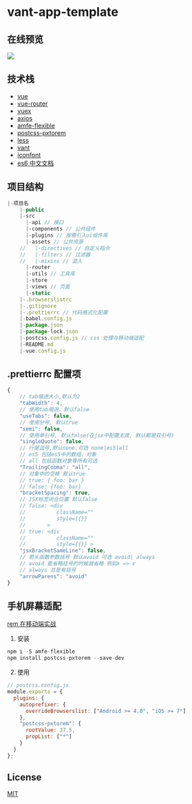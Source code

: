 # vant-app-template

## 在线预览

![](./dosc/images/1.gif)

## 技术栈

- [vue](https://github.com/vuejs/vue)
- [vue-router](https://github.com/vuejs/vue-router)
- [vuex](https://github.com/vuejs/vuex)
- [axios](https://github.com/axios/axios)
- [amfe-flexible](https://github.com/amfe/lib-flexible)
- [postcss-pxtorem](https://github.com/cuth/postcss-pxtorem)
- [less](http://lesscss.cn/)
- [vant](https://github.com/youzan/vant)
- [iconfont](https://www.iconfont.cn/)
- [es6 中文文档](https://github.com/ruanyf/es6tutorial)

## 项目结构

```js
|-项目名
    |-public
    |-src
      |-api // 接口
      |-components // 公共组件
      |-plugins // 按需引入ui组件库
      |-assets // 公共资源
    //   |-directives // 自定义指令
    //   |-filters // 过滤器
    //   |-mixins // 混入
      |-router
      |-utils // 工具库
      |-store
      |-views // 页面
      |-static
    |-.browserslistrc
    |-.gitignore
    |-.prettierrc // 代码格式化配置
    |-babel.config.js
    |-package.json
    |-package-lock.json
    |-postcss.config.js // css 处理与移动端适配
    |-README.md
    |-vue.config.js
```

## .prettierrc 配置项

```js
{
    // tab缩进大小,默认为2
    "tabWidth": 4,
    // 使用tab缩进，默认false
    "useTabs": false,
    // 使用分号, 默认true
    "semi": false,
    // 使用单引号, 默认false(在jsx中配置无效, 默认都是双引号)
    "singleQuote": false,
    // 行尾逗号,默认none,可选 none|es5|all
    // es5 包括es5中的数组、对象
    // all 包括函数对象等所有可选
    "TrailingCooma": "all",
    // 对象中的空格 默认true
    // true: { foo: bar }
    // false: {foo: bar}
    "bracketSpacing": true,
    // JSX标签闭合位置 默认false
    // false: <div
    //          className=""
    //          style={{}}
    //       >
    // true: <div
    //          className=""
    //          style={{}} >
    "jsxBracketSameLine": false,
    // 箭头函数参数括号 默认avoid 可选 avoid| always
    // avoid 能省略括号的时候就省略 例如x => x
    // always 总是有括号
    "arrowParens": "avoid"
}
```

## 手机屏幕适配

[rem 在移动端实战](https://github.com/wqb2017/vue-vant-axios/blob/master/dosc/2.md)

1. 安装

```js
npm i -S amfe-flexible
npm install postcss-pxtorem --save-dev
```

2. 使用

```js
// postcss.config.js
module.exports = {
  plugins: {
    autoprefixer: {
      overrideBrowserslist: ["Android >= 4.0", "iOS >= 7"]
    },
    "postcss-pxtorem": {
      rootValue: 37.5,
      propList: ["*"]
    }
  }
};
```

## License

[MIT](https://opensource.org/licenses/MIT)
